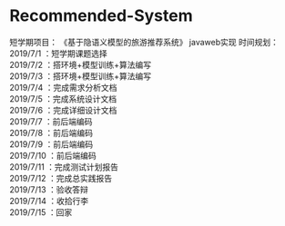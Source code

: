# Recommended-System
短学期项目：  《基于隐语义模型的旅游推荐系统》 javaweb实现
时间规划：  
2019/7/1   ：短学期课题选择  
2019/7/2   ：搭环境+模型训练+算法编写  
2019/7/3   ：搭环境+模型训练+算法编写  
2019/7/4   ：完成需求分析文档  
2019/7/5   ：完成系统设计文档  
2019/7/6   ：完成详细设计文档  
2019/7/7   ：前后端编码  
2019/7/8   ：前后端编码  
2019/7/9   ：前后端编码  
2019/7/10  ：前后端编码  
2019/7/11  ：完成测试计划报告  
2019/7/12  ：完成总实践报告  
2019/7/13   ：验收答辩  
2019/7/14   ：收拾行李  
2019/7/15   ：回家
